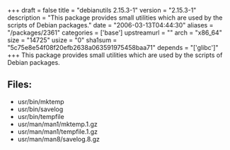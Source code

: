 +++
draft = false
title = "debianutils 2.15.3-1"
version = "2.15.3-1"
description = "This package provides small utilities which are used by the scripts of Debian packages."
date = "2006-03-13T04:44:30"
aliases = "/packages/2361"
categories = ['base']
upstreamurl = ""
arch = "x86_64"
size = "14725"
usize = "0"
sha1sum = "5c75e8e54f08f20efb2638a063591975458baa71"
depends = "['glibc']"
+++
This package provides small utilities which are used by the scripts of Debian packages.

## Files: 
* usr/bin/mktemp
* usr/bin/savelog
* usr/bin/tempfile
* usr/man/man1/mktemp.1.gz
* usr/man/man1/tempfile.1.gz
* usr/man/man8/savelog.8.gz
